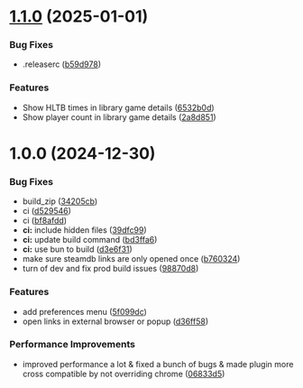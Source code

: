 # [1.1.0](https://github.com/tddebart/AugmentedSteam-Extension-Plugin/compare/v1.0.0...v1.1.0) (2025-01-01)


### Bug Fixes

* .releaserc ([b59d978](https://github.com/tddebart/AugmentedSteam-Extension-Plugin/commit/b59d978ba100b020b0eff0a5d3ce6d514b7e8de5))


### Features

* Show HLTB times in library game details ([6532b0d](https://github.com/tddebart/AugmentedSteam-Extension-Plugin/commit/6532b0d7e178e66b2b54603a7e0db42eb4014cc6))
* Show player count in library game details ([2a8d851](https://github.com/tddebart/AugmentedSteam-Extension-Plugin/commit/2a8d85166fbbebf40817bf40e7fe9e4d5b44f43e))

# 1.0.0 (2024-12-30)


### Bug Fixes

* build_zip ([34205cb](https://github.com/tddebart/AugmentedSteam-Extension-Plugin/commit/34205cbe7e5eaf297c87079284ca40f239732d0e))
* ci ([d529546](https://github.com/tddebart/AugmentedSteam-Extension-Plugin/commit/d5295467fc354295a3cfd736cf50f98fc6c8d900))
* ci ([bf8afdd](https://github.com/tddebart/AugmentedSteam-Extension-Plugin/commit/bf8afdd499eb62262cb783d493f1eda76b89d760))
* **ci:** include hidden files ([39dfc99](https://github.com/tddebart/AugmentedSteam-Extension-Plugin/commit/39dfc99e61d5eadbba20febd43e6f3016e139e05))
* **ci:** update build command ([bd3ffa6](https://github.com/tddebart/AugmentedSteam-Extension-Plugin/commit/bd3ffa6f198243da2d02d3657e1c5622c3ec94f3))
* **ci:** use bun to build ([d3e6f31](https://github.com/tddebart/AugmentedSteam-Extension-Plugin/commit/d3e6f3160b1d475e9c9eb1c9e880750166933acd))
* make sure steamdb links are only opened once ([b760324](https://github.com/tddebart/AugmentedSteam-Extension-Plugin/commit/b7603244d9239e7140af297afc792111780979a5))
* turn of dev and fix prod build issues ([98870d8](https://github.com/tddebart/AugmentedSteam-Extension-Plugin/commit/98870d88bd1732ca6aa58a59b7a68ddd18d95d50))


### Features

* add preferences menu ([5f099dc](https://github.com/tddebart/AugmentedSteam-Extension-Plugin/commit/5f099dc4b252e10278c05cbd15aee0fae885bfe8))
* open links in external browser or popup ([d36ff58](https://github.com/tddebart/AugmentedSteam-Extension-Plugin/commit/d36ff58b4798219f4ee0d1ec32e525ad1f419787))


### Performance Improvements

* improved performance a lot & fixed a bunch of bugs & made plugin more cross compatible by not overriding chrome ([06833d5](https://github.com/tddebart/AugmentedSteam-Extension-Plugin/commit/06833d50426ff14751543d7cb2b441c0f2c5fc95))
